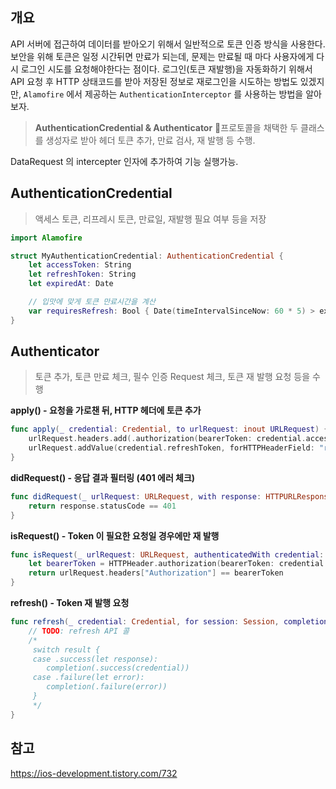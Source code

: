 

## 개요
API 서버에 접근하여 데이터를 받아오기 위해서 일반적으로 토큰 인증 방식을 사용한다.
보안을 위해 토큰은 일정 시간뒤면 만료가 되는데, 문제는 만료될 때 마다 사용자에게 다시 로그인 시도를 요청해야한다는 점이다.
로그인(토큰 재발행)을 자동화하기 위해서 API 요청 후 HTTP 상태코드를 받아 저장된 정보로 재로그인을 시도하는 방법도 있겠지만, `Alamofire` 에서 제공하는 `AuthenticationInterceptor` 를 사용하는 방법을 알아보자.


> **AuthenticationCredential & Authenticator** 프로토콜을 채택한 두 클래스를 생성자로 받아 헤더 토큰 추가, 만료 검사, 재 발행 등 수행.

DataRequest 의 intercepter 인자에 추가하여 기능 실행가능.

## AuthenticationCredential
> 액세스 토큰, 리프레시 토큰, 만료일, 재발행 필요 여부 등을 저장

```swift
import Alamofire 

struct MyAuthenticationCredential: AuthenticationCredential { 
	let accessToken: String 
	let refreshToken: String 
	let expiredAt: Date 

	// 입맛에 맞게 토큰 만료시간을 계산
	var requiresRefresh: Bool { Date(timeIntervalSinceNow: 60 * 5) > expiredAt } 
}
```

## Authenticator

> 토큰 추가, 토큰 만료 체크, 필수 인증 Request 체크, 토큰 재 발행 요청 등을 수행

**apply() - 요청을 가로챈 뒤, HTTP 헤더에 토큰 추가**
```swift
func apply(_ credential: Credential, to urlRequest: inout URLRequest) { 
	urlRequest.headers.add(.authorization(bearerToken: credential.accessToken)) 
	urlRequest.addValue(credential.refreshToken, forHTTPHeaderField: "refresh-token") 
}
```

**didRequest() - 응답 결과 필터링 (401 에러 체크)**
```swift
func didRequest(_ urlRequest: URLRequest, with response: HTTPURLResponse, failDueToAuthenticationError error: Error) -> Bool {
    return response.statusCode == 401
}
```

**isRequest() - Token 이 필요한 요청일 경우에만 재 발행**
```swift
func isRequest(_ urlRequest: URLRequest, authenticatedWith credential: Credential) -> Bool {
    let bearerToken = HTTPHeader.authorization(bearerToken: credential.accessToken).value
    return urlRequest.headers["Authorization"] == bearerToken
}
```

**refresh() - Token 재 발행 요청**
```swift
func refresh(_ credential: Credential, for session: Session, completion: @escaping (Result<Credential, Error>) -> Void) {
    // TODO: refresh API 콜
    /*
     switch result {
     case .success(let response):
        completion(.success(credential))
     case .failure(let error):
        completion(.failure(error))
     }
     */
}
```
## 참고
https://ios-development.tistory.com/732